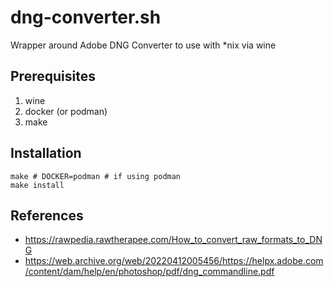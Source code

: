 # dng-converter.sh

Wrapper around Adobe DNG Converter to use with *nix via wine

## Prerequisites

1. wine
2. docker (or podman)
3. make

## Installation

```shell
make # DOCKER=podman # if using podman
make install
```

## References

- https://rawpedia.rawtherapee.com/How_to_convert_raw_formats_to_DNG
- https://web.archive.org/web/20220412005456/https://helpx.adobe.com/content/dam/help/en/photoshop/pdf/dng_commandline.pdf
